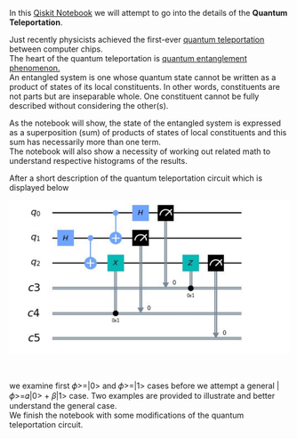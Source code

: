 In this [Qiskit
Notebook](https://github.com/samlip-blip/quantum_teleportation/blob/master/QuantumTeleportation.ipynb)
we will attempt to go into the details of the **Quantum Teleportation**.

Just recently physicists achieved the first-ever [quantum
teleportation](https://www.nature.com/articles/s41567-019-0727-x) between
computer chips.  
The heart of the quantum teleportation is [quantum entanglement​​​​​
phenomenon.](https://en.wikipedia.org/wiki/Quantum_entanglement)  
An entangled system is one whose quantum state cannot be written as a product of
states of its local constituents. In other words, constituents are not parts but
are inseparable whole. One constituent cannot be fully described without
considering the other(s).

As the notebook will show, the state of the entangled system is expressed as a
superposition (sum) of products of states of local constituents and this sum has
necessarily more than one term.  
The notebook will also show a necessity of working out related math to
understand respective histograms of the results.

After a short description of the quantum teleportation circuit which is
displayed below

![](../images/QuantumTeleportationCircuit.JPG)

 

we examine first 𝜙\>=\|0\> and 𝜙\>=\|1\> cases before we attempt a general
\|𝜙\>=𝛼\|0\> + 𝛽\|1\> case. Two examples are provided to illustrate and better
understand the general case.  
We finish the notebook with some modifications of the quantum teleportation
circuit.
